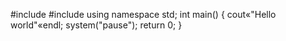 #include<iostream>
#include<cstdlib>
using namespace std;
int main() {
  cout«"Hello world"«endl; system("pause");
  return 0;
}
